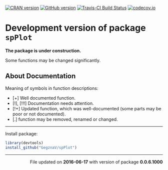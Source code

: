 
<!-- README.md is generated from README.Rmd. Please edit that file -->
[![CRAN version](http://www.r-pkg.org/badges/version/spPlot)](http://cran.rstudio.com/web/packages/spPlot/index.html)
[![GitHub version](https://img.shields.io/badge/GitHub-v0.0.6.1000-brightgreen.svg)](https://github.com/GegznaV/spPlot) [![Travis-CI Build Status](https://travis-ci.org/GegznaV/spPlot.svg?branch=master)](https://travis-ci.org/GegznaV/spPlot) [![codecov.io](https://codecov.io/github/GegznaV/spPlot/coverage.svg?branch=master)](https://codecov.io/github/GegznaV/spPlot?branch=master)

Development version of package `spPlot`
=======================================

**The package is under construction.**

Some functions may be changed significantly.

About Documentation
-------------------

Meaning of symbols in function descriptions:

-   \[+\] Well documented function.
-   \[!\], \[!!!\] Documentation needs attention.
-   \[!+\] Updated function, which was well-documented (some parts may be poor or not documented).
-   \[.\] function may be removed, renamed or changed.

------------------------------------------------------------------------

Install package:

``` r
library(devtools)
install_github("GegznaV/spPlot")
```

------------------------------------------------------------------------

<p align="right">
File updated on <b>2016-06-17</b> with version of package <b>0.0.6.1000</b>
</p>
